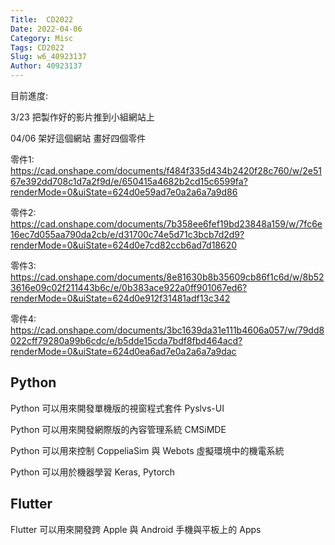 ```yaml
---
Title:  CD2022
Date: 2022-04-06 
Category: Misc
Tags: CD2022
Slug: w6_40923137
Author: 40923137
---
```

目前進度:

3/23 把製作好的影片推到小組網站上

04/06 架好這個網站
畫好四個零件

零件1:
https://cad.onshape.com/documents/f484f335d434b2420f28c760/w/2e5167e392dd708c1d7a2f9d/e/650415a4682b2cd15c6599fa?renderMode=0&uiState=624d0e59ad7e0a2a6a7a9d86

零件2:
https://cad.onshape.com/documents/7b358ee6fef19bd23848a159/w/7fc6e16ec7d055aa790da2cb/e/d31700c74e5d71c3bcb7d2d9?renderMode=0&uiState=624d0e7cd82ccb6ad7d18620

零件3:
https://cad.onshape.com/documents/8e81630b8b35609cb86f1c6d/w/8b523616e09c02f211443b6c/e/0b383ace922a0ff901067ed6?renderMode=0&uiState=624d0e912f31481adf13c342

零件4:
https://cad.onshape.com/documents/3bc1639da31e111b4606a057/w/79dd8022cff79280a99b6cdc/e/b5dde15cda7bdf8fbd464acd?renderMode=0&uiState=624d0ea6ad7e0a2a6a7a9dac


<!-- PELICAN_END_SUMMARY -->

Python
----
Python 可以用來開發單機版的視窗程式套件 Pyslvs-UI

Python 可以用來開發網際版的內容管理系統 CMSiMDE

Python 可以用來控制 CoppeliaSim 與 Webots 虛擬環境中的機電系統

Python 可以用於機器學習 Keras, Pytorch


Flutter
----

Flutter 可以用來開發跨 Apple 與 Android 手機與平板上的 Apps


